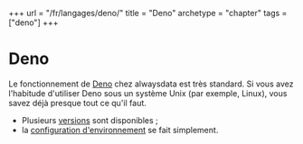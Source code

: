 +++
url = "/fr/langages/deno/"
title = "Deno"
archetype = "chapter"
tags = ["deno"]
+++

# Deno

Le fonctionnement de [Deno](https://deno.land/) chez alwaysdata est très standard. Si vous avez l'habitude d'utiliser Deno sous un système Unix (par exemple, Linux), vous savez déjà presque tout ce qu'il faut.

- Plusieurs [versions](languages/deno/configuration#versions-supportées) sont disponibles ;
- la [configuration d'environnement](languages/deno/configuration#environnement) se fait simplement.
